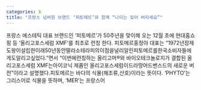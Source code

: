 ```yaml
---
categories: b
title: "프랑스 넘버원 브랜드 ‘피토메르’와 함께 “나이는 잊어 버리세요”"
---
```

프랑스 에스테틱 대표 브랜드인 ‘피토메르’가 50주년을 맞이해 오는 12월 초에 현대홈쇼핑 등 ‘올리고포스세럼 XMF’를 최초로 런칭 한다. 피토메르홍정아 대표는 “1972년장제도왕이설립한이래50년동안딸라소테라피의이점을널리알린피토메르를한국소비자들에게도알리고싶었다.”면서 “이번에런칭하는 올리고머®와 바이오테크놀로지가 결합된 올리고포스세럼 XMF는아이코닉 제품인 올리고포스세럼이드라땅어드밴스드의 새로운 버전”이라고 설명했다.피토메르는 바다의 식물(해조류,산호)이라는 뜻이다. ‘PHYTO’는 그리스어로 식물을 뜻하며, ‘MER’는 프랑스어